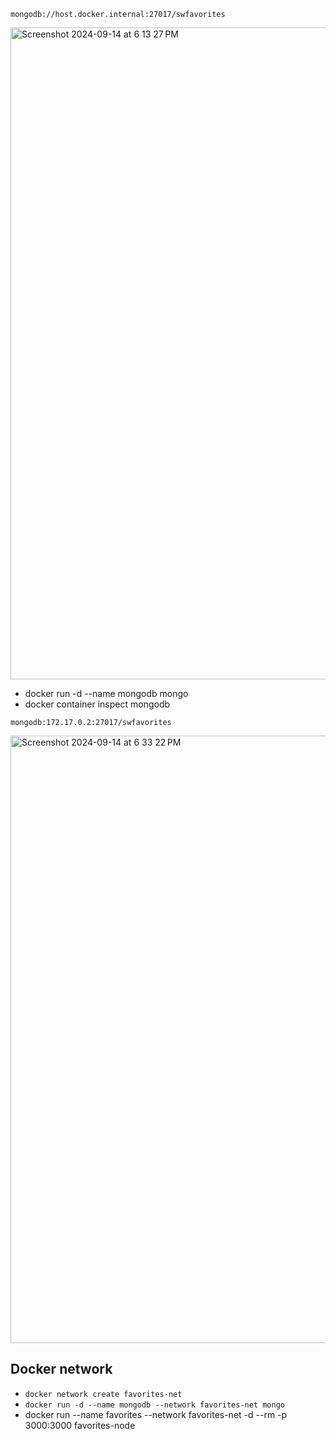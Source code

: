 ```mongodb://host.docker.internal:27017/swfavorites```

<img width="1043" alt="Screenshot 2024-09-14 at 6 13 27 PM" src="https://github.com/user-attachments/assets/23ee14c4-f671-46f1-9849-8c49c1b02f1e">


- docker run -d --name mongodb mongo
- docker container inspect mongodb

```mongodb:172.17.0.2:27017/swfavorites```

<img width="972" alt="Screenshot 2024-09-14 at 6 33 22 PM" src="https://github.com/user-attachments/assets/f859b41f-4fe8-4b86-8c54-096766d0764d">

## Docker network

- ```docker network create favorites-net```
- ```docker run -d --name mongodb --network favorites-net mongo```
- docker run --name favorites --network favorites-net -d --rm -p 3000:3000 favorites-node
